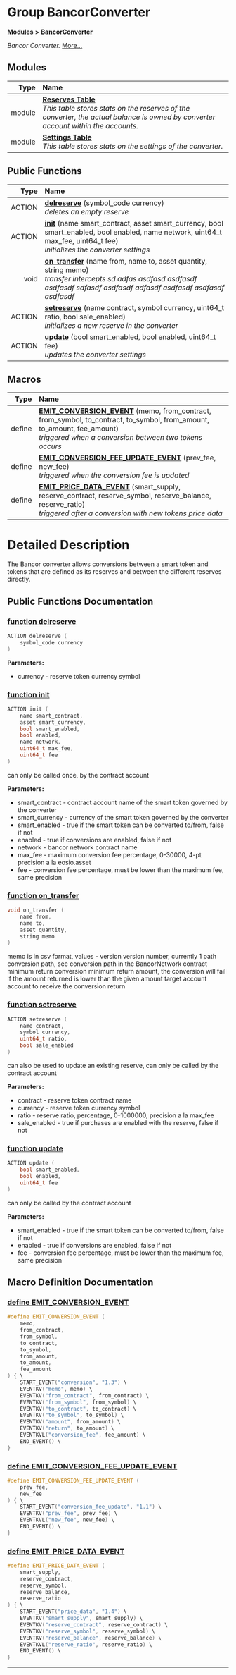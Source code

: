 
# Group BancorConverter


[**Modules**](modules.md)
 **>** [**BancorConverter**](group___bancor_converter.md)



_Bancor Converter._ [More...](#detailed-description)









## Modules

| Type | Name |
| ---: | :--- |
| module | [**Reserves Table**](group___converter___reserves___table.md) <br>_This table stores stats on the reserves of the converter, the actual balance is owned by converter account within the accounts._  |
| module | [**Settings Table**](group___converter___settings___table.md) <br>_This table stores stats on the settings of the converter._  |







## Public Functions

| Type | Name |
| ---: | :--- |
|  ACTION | [**delreserve**](group___bancor_converter.md#function-delreserve) (symbol\_code currency) <br>_deletes an empty reserve_  |
|  ACTION | [**init**](group___bancor_converter.md#function-init) (name smart\_contract, asset smart\_currency, bool smart\_enabled, bool enabled, name network, uint64\_t max\_fee, uint64\_t fee) <br>_initializes the converter settings_  |
|  void | [**on\_transfer**](group___bancor_converter.md#function-on-transfer) (name from, name to, asset quantity, string memo) <br>_transfer intercepts sd adfas asdfasd asdfasdf asdfasdf sdfasdf asdfasdf adfasdf asdfasdf asdfasdf asdfasdf_  |
|  ACTION | [**setreserve**](group___bancor_converter.md#function-setreserve) (name contract, symbol currency, uint64\_t ratio, bool sale\_enabled) <br>_initializes a new reserve in the converter_  |
|  ACTION | [**update**](group___bancor_converter.md#function-update) (bool smart\_enabled, bool enabled, uint64\_t fee) <br>_updates the converter settings_  |







## Macros

| Type | Name |
| ---: | :--- |
| define  | [**EMIT\_CONVERSION\_EVENT**](group___bancor_converter.md#define-emit-conversion-event) (memo, from\_contract, from\_symbol, to\_contract, to\_symbol, from\_amount, to\_amount, fee\_amount) <br>_triggered when a conversion between two tokens occurs_  |
| define  | [**EMIT\_CONVERSION\_FEE\_UPDATE\_EVENT**](group___bancor_converter.md#define-emit-conversion-fee-update-event) (prev\_fee, new\_fee) <br>_triggered when the conversion fee is updated_  |
| define  | [**EMIT\_PRICE\_DATA\_EVENT**](group___bancor_converter.md#define-emit-price-data-event) (smart\_supply, reserve\_contract, reserve\_symbol, reserve\_balance, reserve\_ratio) <br>_triggered after a conversion with new tokens price data_  |

# Detailed Description


The Bancor converter allows conversions between a smart token and tokens that are defined as its reserves and between the different reserves directly. 

    
## Public Functions Documentation


### <a href="#function-delreserve" id="function-delreserve">function delreserve </a>


```cpp
ACTION delreserve (
    symbol_code currency
) 
```




**Parameters:**


* currency - reserve token currency symbol 



        

### <a href="#function-init" id="function-init">function init </a>


```cpp
ACTION init (
    name smart_contract,
    asset smart_currency,
    bool smart_enabled,
    bool enabled,
    name network,
    uint64_t max_fee,
    uint64_t fee
) 
```


can only be called once, by the contract account 

**Parameters:**


* smart\_contract - contract account name of the smart token governed by the converter 
* smart\_currency - currency of the smart token governed by the converter 
* smart\_enabled - true if the smart token can be converted to/from, false if not 
* enabled - true if conversions are enabled, false if not 
* network - bancor network contract name 
* max\_fee - maximum conversion fee percentage, 0-30000, 4-pt precision a la eosio.asset 
* fee - conversion fee percentage, must be lower than the maximum fee, same precision 



        

### <a href="#function-on-transfer" id="function-on-transfer">function on\_transfer </a>


```cpp
void on_transfer (
    name from,
    name to,
    asset quantity,
    string memo
) 
```


memo is in csv format, values - version version number, currently 1 path conversion path, see conversion path in the BancorNetwork contract minimum return conversion minimum return amount, the conversion will fail if the amount returned is lower than the given amount target account account to receive the conversion return 

        

### <a href="#function-setreserve" id="function-setreserve">function setreserve </a>


```cpp
ACTION setreserve (
    name contract,
    symbol currency,
    uint64_t ratio,
    bool sale_enabled
) 
```


can also be used to update an existing reserve, can only be called by the contract account 

**Parameters:**


* contract - reserve token contract name 
* currency - reserve token currency symbol 
* ratio - reserve ratio, percentage, 0-1000000, precision a la max\_fee 
* sale\_enabled - true if purchases are enabled with the reserve, false if not 



        

### <a href="#function-update" id="function-update">function update </a>


```cpp
ACTION update (
    bool smart_enabled,
    bool enabled,
    uint64_t fee
) 
```


can only be called by the contract account 

**Parameters:**


* smart\_enabled - true if the smart token can be converted to/from, false if not 
* enabled - true if conversions are enabled, false if not 
* fee - conversion fee percentage, must be lower than the maximum fee, same precision 



        
## Macro Definition Documentation



### <a href="#define-emit-conversion-event" id="define-emit-conversion-event">define EMIT\_CONVERSION\_EVENT </a>


```cpp
#define EMIT_CONVERSION_EVENT (
    memo,
    from_contract,
    from_symbol,
    to_contract,
    to_symbol,
    from_amount,
    to_amount,
    fee_amount
) { \
    START_EVENT("conversion", "1.3") \
    EVENTKV("memo", memo) \
    EVENTKV("from_contract", from_contract) \
    EVENTKV("from_symbol", from_symbol) \
    EVENTKV("to_contract", to_contract) \
    EVENTKV("to_symbol", to_symbol) \
    EVENTKV("amount", from_amount) \
    EVENTKV("return", to_amount) \
    EVENTKVL("conversion_fee", fee_amount) \
    END_EVENT() \
}
```



### <a href="#define-emit-conversion-fee-update-event" id="define-emit-conversion-fee-update-event">define EMIT\_CONVERSION\_FEE\_UPDATE\_EVENT </a>


```cpp
#define EMIT_CONVERSION_FEE_UPDATE_EVENT (
    prev_fee,
    new_fee
) { \
    START_EVENT("conversion_fee_update", "1.1") \
    EVENTKV("prev_fee", prev_fee) \
    EVENTKVL("new_fee", new_fee) \
    END_EVENT() \
}
```



### <a href="#define-emit-price-data-event" id="define-emit-price-data-event">define EMIT\_PRICE\_DATA\_EVENT </a>


```cpp
#define EMIT_PRICE_DATA_EVENT (
    smart_supply,
    reserve_contract,
    reserve_symbol,
    reserve_balance,
    reserve_ratio
) { \
    START_EVENT("price_data", "1.4") \
    EVENTKV("smart_supply", smart_supply) \
    EVENTKV("reserve_contract", reserve_contract) \
    EVENTKV("reserve_symbol", reserve_symbol) \
    EVENTKV("reserve_balance", reserve_balance) \
    EVENTKVL("reserve_ratio", reserve_ratio) \
    END_EVENT() \
}
```



------------------------------
